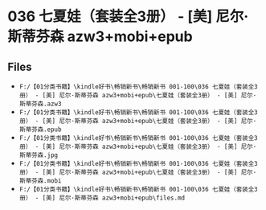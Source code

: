 # 036 七夏娃（套装全3册） - [美] 尼尔·斯蒂芬森 azw3+mobi+epub

## Files

- `F:/【01分类书籍】\kindle好书\畅销新书\畅销新书 001-100\036 七夏娃（套装全3册） - [美] 尼尔·斯蒂芬森 azw3+mobi+epub\七夏娃（套装全3册） - [美] 尼尔·斯蒂芬森.azw3`
- `F:/【01分类书籍】\kindle好书\畅销新书\畅销新书 001-100\036 七夏娃（套装全3册） - [美] 尼尔·斯蒂芬森 azw3+mobi+epub\七夏娃（套装全3册） - [美] 尼尔·斯蒂芬森.epub`
- `F:/【01分类书籍】\kindle好书\畅销新书\畅销新书 001-100\036 七夏娃（套装全3册） - [美] 尼尔·斯蒂芬森 azw3+mobi+epub\七夏娃（套装全3册） - [美] 尼尔·斯蒂芬森.jpg`
- `F:/【01分类书籍】\kindle好书\畅销新书\畅销新书 001-100\036 七夏娃（套装全3册） - [美] 尼尔·斯蒂芬森 azw3+mobi+epub\七夏娃（套装全3册） - [美] 尼尔·斯蒂芬森.mobi`
- `F:/【01分类书籍】\kindle好书\畅销新书\畅销新书 001-100\036 七夏娃（套装全3册） - [美] 尼尔·斯蒂芬森 azw3+mobi+epub\files.md`

